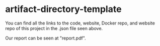 # artifact-directory-template
You can find all the links to the code, website, Docker repo, and website repo of this project in the .json file seen above.

Our report can be seen at "report.pdf".


